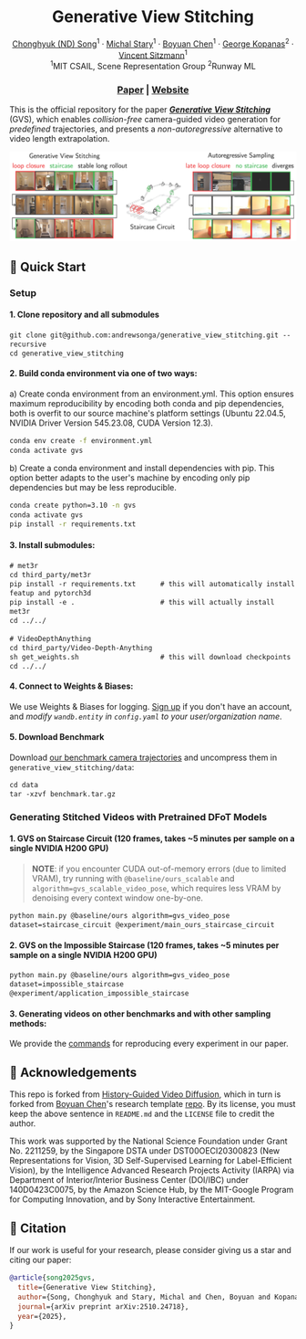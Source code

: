 <h1 align="center">Generative View Stitching</h1>
<p align="center">
  <p align="center">
    <a href="https://andrewsonga.github.io/">Chonghyuk (ND) Song</a><sup>1</sup>
    ·
    <a href="https://michal-stary.github.io/">Michal Stary</a><sup>1</sup>
    ·
    <a href="https://boyuan.space/">Boyuan Chen</a><sup>1</sup>
    ·
    <a href="https://grgkopanas.github.io/">George Kopanas</a><sup>2</sup>
    ·
    <a href="https://vincentsitzmann.com/">Vincent Sitzmann</a><sup>1</sup>
    <br/>
    <sup>1</sup>MIT CSAIL, Scene Representation Group <sup>2</sup>Runway ML
  </p>
  <h3 align="center"><a href="https://arxiv.org/abs/2510.24718">Paper</a> | <a href="https://andrewsonga.github.io/gvs/">Website</a></h3>
</p>

This is the official repository for the paper [**_Generative View Stitching_**](https://arxiv.org/abs/2510.24718) (GVS), which enables <i>collision-free</i> camera-guided video generation for <i>predefined</i> trajectories, and presents a <i>non-autoregressive</i> alternative to video length extrapolation.

![cover_figure](cover_figure.png)

## 🚀 Quick Start

### Setup

#### 1. Clone repository and all submodules
```
git clone git@github.com:andrewsonga/generative_view_stitching.git --recursive
cd generative_view_stitching
```

#### 2. Build conda environment via one of two ways:
a) Create conda environment from an environment.yml. This option ensures maximum reproducibility by encoding both conda and pip dependencies, both is overfit to our source machine's platform settings (Ubuntu 22.04.5, NVIDIA Driver Version 545.23.08, CUDA Version 12.3).
```bash
conda env create -f environment.yml
conda activate gvs
```

b) Create a conda environment and install dependencies with pip. This option better adapts to the user's machine by encoding only pip dependencies but may be less reproducible.
```bash
conda create python=3.10 -n gvs
conda activate gvs
pip install -r requirements.txt
```

#### 3. Install submodules:
```
# met3r
cd third_party/met3r
pip install -r requirements.txt      # this will automatically install featup and pytorch3d 
pip install -e .                     # this will actually install met3r
cd ../../

# VideoDepthAnything
cd third_party/Video-Depth-Anything
sh get_weights.sh                    # this will download checkpoints
cd ../../
```

#### 4. Connect to Weights & Biases:
We use Weights & Biases for logging. [Sign up](https://wandb.ai/login?signup=true) if you don't have an account, and *modify `wandb.entity` in `config.yaml` to your user/organization name*.

#### 5. Download Benchmark
Download [our benchmark camera trajectories](https://mitprod-my.sharepoint.com/:u:/g/personal/ndsong_mit_edu/EVTnBi6fU81BrPFN2Xa2PioBePa0XNXxbELyYnJCYrNrRg?e=tqllPV) and uncompress them in `generative_view_stitching/data`:
```
cd data
tar -xzvf benchmark.tar.gz
```

### Generating Stitched Videos with Pretrained DFoT Models

#### 1. GVS on **Staircase Circuit** (120 frames, takes ~5 minutes per sample on a single NVIDIA H200 GPU)
> **NOTE**: if you encounter CUDA out-of-memory errors (due to limited VRAM), try running with `@baseline/ours_scalable` and `algorithm=gvs_scalable_video_pose`, which requires less VRAM by denoising every context window one-by-one.
```
python main.py @baseline/ours algorithm=gvs_video_pose dataset=staircase_circuit @experiment/main_ours_staircase_circuit
```

#### 2. GVS on the **Impossible Staircase** (120 frames, takes ~5 minutes per sample on a single NVIDIA H200 GPU)
```
python main.py @baseline/ours algorithm=gvs_video_pose dataset=impossible_staircase @experiment/application_impossible_staircase
```

#### 3. Generating videos on other benchmarks and with other sampling methods:
We provide the [commands](configurations/shortcut/experiment/README.md) for reproducing every experiment in our paper.

## 📝 Acknowledgements
This repo is forked from [History-Guided Video Diffusion](https://github.com/kwsong0113/diffusion-forcing-transformer), which in turn is forked from [Boyuan Chen](https://boyuan.space/)'s research template [repo](https://github.com/buoyancy99/research-template). By its license, you must keep the above sentence in `README.md` and the `LICENSE` file to credit the author.

This work was supported by the National Science Foundation under Grant No. 2211259, by the Singapore DSTA under DST00OECI20300823 (New Representations for Vision, 3D Self-Supervised Learning for Label-Efficient Vision), by the Intelligence Advanced Research Projects Activity (IARPA) via Department of Interior/Interior Business Center (DOI/IBC) under 140D0423C0075, by the Amazon Science Hub, by the MIT-Google Program for Computing Innovation, and by Sony Interactive Entertainment.

## 📌 Citation

If our work is useful for your research, please consider giving us a star and citing our paper:

```bibtex
@article{song2025gvs,
  title={Generative View Stitching}, 
  author={Song, Chonghyuk and Stary, Michal and Chen, Boyuan and Kopanas, George and Sitzmann, Vincent},
  journal={arXiv preprint arXiv:2510.24718},
  year={2025},
}
```
